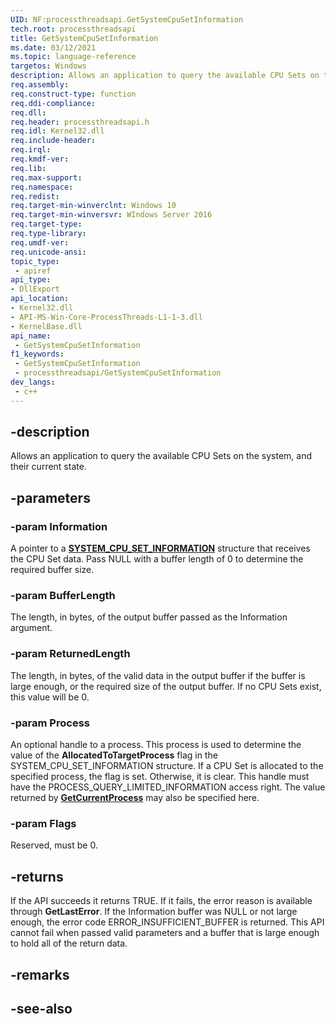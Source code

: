 ```yaml
---
UID: NF:processthreadsapi.GetSystemCpuSetInformation
tech.root: processthreadsapi
title: GetSystemCpuSetInformation
ms.date: 03/12/2021
ms.topic: language-reference
targetos: Windows
description: Allows an application to query the available CPU Sets on the system, and their current state.
req.assembly: 
req.construct-type: function
req.ddi-compliance: 
req.dll: 
req.header: processthreadsapi.h
req.idl: Kernel32.dll
req.include-header: 
req.irql: 
req.kmdf-ver: 
req.lib: 
req.max-support: 
req.namespace: 
req.redist: 
req.target-min-winverclnt: Windows 10
req.target-min-winversvr: WIndows Server 2016
req.target-type: 
req.type-library: 
req.umdf-ver: 
req.unicode-ansi: 
topic_type:
 - apiref
api_type:
- DllExport
api_location:
- Kernel32.dll
- API-MS-Win-Core-ProcessThreads-L1-1-3.dll
- KernelBase.dll
api_name:
 - GetSystemCpuSetInformation
f1_keywords:
 - GetSystemCpuSetInformation
 - processthreadsapi/GetSystemCpuSetInformation
dev_langs:
 - c++
---
```


## -description

Allows an application to query the available CPU Sets on the system, and their current state.

## -parameters

### -param Information

A pointer to a [**SYSTEM\_CPU\_SET\_INFORMATION**](/windows/desktop/api/winnt/ns-winnt-system_cpu_set_information) structure that receives the CPU Set data. Pass NULL with a buffer length of 0 to determine the required buffer size.


### -param BufferLength

The length, in bytes, of the output buffer passed as the Information argument.

### -param ReturnedLength

The length, in bytes, of the valid data in the output buffer if the buffer is large enough, or the required size of the output buffer. If no CPU Sets exist, this value will be 0.

### -param Process

An optional handle to a process. This process is used to determine the value of the **AllocatedToTargetProcess** flag in the SYSTEM\_CPU\_SET\_INFORMATION structure. If a CPU Set is allocated to the specified process, the flag is set. Otherwise, it is clear. This handle must have the PROCESS\_QUERY\_LIMITED\_INFORMATION access right. The value returned by [**GetCurrentProcess**](/windows/win32/api/processthreadsapi/nf-processthreadsapi-getcurrentprocess) may also be specified here.


### -param Flags

Reserved, must be 0.

## -returns

If the API succeeds it returns TRUE. If it fails, the error reason is available through **GetLastError**. If the Information buffer was NULL or not large enough, the error code ERROR\_INSUFFICIENT\_BUFFER is returned. This API cannot fail when passed valid parameters and a buffer that is large enough to hold all of the return data.


## -remarks

## -see-also

